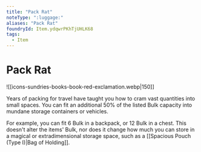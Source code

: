 ```yaml
---
title: "Pack Rat"
noteType: ":luggage:"
aliases: "Pack Rat"
foundryId: Item.ydqwrPKhTjUHLK68
tags:
  - Item
---
```


# Pack Rat
![[icons-sundries-books-book-red-exclamation.webp|150]]

Years of packing for travel have taught you how to cram vast quantities into small spaces. You can fit an additional 50% of the listed Bulk capacity into mundane storage containers or vehicles.

For example, you can fit 6 Bulk in a backpack, or 12 Bulk in a chest. This doesn't alter the items' Bulk, nor does it change how much you can store in a magical or extradimensional storage space, such as a [[Spacious Pouch (Type I)|Bag of Holding]].
